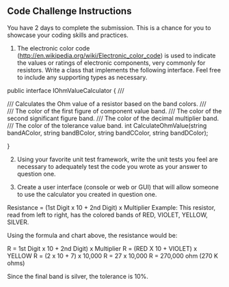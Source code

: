Code Challenge Instructions 
------------------------------  
You have 2 days to complete the submission. 
This is a chance for you to showcase your coding skills and practices. 

1. The electronic color code (http://en.wikipedia.org/wiki/Electronic_color_code) is used to indicate the values or ratings 
of electronic components, very commonly for resistors. Write a class that implements the following interface. 
Feel free to include any supporting types as necessary. 

public interface IOhmValueCalculator 
{ 
   /// <summary> 
   /// Calculates the Ohm value of a resistor based on the band colors. 
   /// </summary> 
   /// <param name="bandAColor">The color of the first figure of component value band.</param> 
   /// <param name="bandBColor">The color of the second significant figure band.</param> 
   /// <param name="bandCColor">The color of the decimal multiplier band.</param> 
   /// <param name="bandDColor">The color of the tolerance value band.</param> 
   int CalculateOhmValue(string bandAColor, string bandBColor, string bandCColor, string bandDColor); 

} 

2. Using your favorite unit test framework, write the unit tests you feel are necessary to adequately 
test the code you wrote as your answer to question one. 

3. Create a user interface (console or web or GUI) that will allow someone to use the calculator you created in question one.

Resistance = (1st Digit x 10 + 2nd Digit) x Multiplier
Example: This resistor, read from left to right, has the colored bands of RED, VIOLET, YELLOW, SILVER.

Using the formula and chart above, the resistance would be:

R = 1st Digit x 10 + 2nd Digit) x Multiplier
R = (RED X 10 + VIOLET) x YELLOW
R = (2 x 10 + 7) x 10,000
R = 27 x 10,000
R = 270,000 ohm (270 K ohms)

Since the final band is silver, the tolerance is 10%.